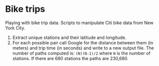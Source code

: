 # Bike trips

Playing with bike trip data.
Scripts to manipulate Citi bike data from New York City.

1) Extract unique stations and their latitude and longitude.
1) For each possible pair call Google for the distance between them
(in meters) and trip time (in seconds) and write to a new output file.
The number of paths computed is: `(N)(N-1)/2` where `N` is the number of
stations. If there are 680 stations the paths are 230,680.
